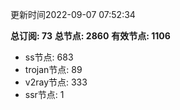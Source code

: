更新时间2022-09-07 07:52:34

**总订阅: 73**
**总节点: 2860**
**有效节点: 1106**
- ss节点: 683
- trojan节点: 89
- v2ray节点: 333
- ssr节点: 1
